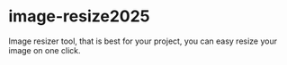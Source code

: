 # image-resize2025
Image resizer tool, that is best for your project, you can easy resize your image on one click.
